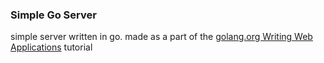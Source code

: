 ### Simple Go Server

simple server written in go.  made as a part of the [golang.org Writing Web Applications](https://golang.org/doc/articles/wiki/) tutorial
